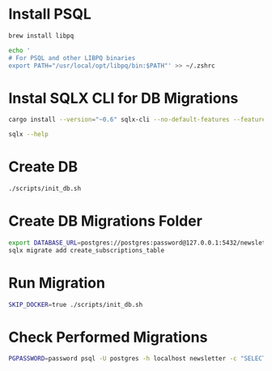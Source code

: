 # Install PSQL

```bash
brew install libpq

echo '
# For PSQL and other LIBPQ binaries
export PATH="/usr/local/opt/libpq/bin:$PATH"' >> ~/.zshrc
```

# Instal SQLX CLI for DB Migrations

```bash
cargo install --version="~0.6" sqlx-cli --no-default-features --features rustls,postgres

sqlx --help
```

# Create DB

```bash
./scripts/init_db.sh
```

# Create DB Migrations Folder

```bash
export DATABASE_URL=postgres://postgres:password@127.0.0.1:5432/newsletter
sqlx migrate add create_subscriptions_table
```

# Run Migration

```bash
SKIP_DOCKER=true ./scripts/init_db.sh
```

# Check Performed Migrations

```bash
PGPASSWORD=password psql -U postgres -h localhost newsletter -c "SELECT * FROM _sqlx_migrations"
```
